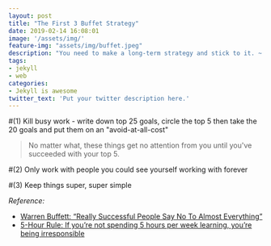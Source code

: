 ```yaml
---
layout: post
title: "The First 3 Buffet Strategy"
date: 2019-02-14 16:08:01
image: '/assets/img/'
feature-img: "assets/img/buffet.jpeg"
description: "You need to make a long-term strategy and stick to it. ~ Guy McLeod"
tags:
- jekyll
- web
categories:
- Jekyll is awesome
twitter_text: 'Put your twitter description here.'
---
```

#(1)
Kill busy work - write down top 25 goals, circle the top 5 then take the 20 goals and put them on an "avoid-at-all-cost"

> No matter what, these things get no attention from you until you've succeeded with your top 5.

#(2)
Only work with people you could see yourself working with forever

#(3)
Keep things super, super simple

*Reference:*
- [Warren Buffett: “Really Successful People Say No To Almost Everything”](https://medium.com/accelerated-intelligence/warren-buffett-really-successful-people-say-no-to-almost-everything-ab78832ffebc)
- [5-Hour Rule: If you’re not spending 5 hours per week learning, you’re being irresponsible](https://medium.com/accelerated-intelligence/the-5-hour-rule-if-youre-not-spending-5-hours-per-week-learning-you-re-being-irresponsible-791c3f18f5e6)
